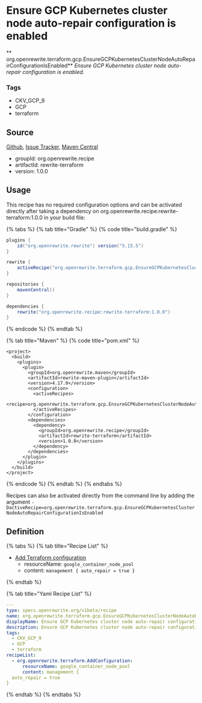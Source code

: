 # Ensure GCP Kubernetes cluster node auto-repair configuration is enabled

** org.openrewrite.terraform.gcp.EnsureGCPKubernetesClusterNodeAutoRepairConfigurationIsEnabled**
_Ensure GCP Kubernetes cluster node auto-repair configuration is enabled._

### Tags

* CKV_GCP_9
* GCP
* terraform

## Source

[Github](https://github.com/openrewrite/rewrite-terraform), [Issue Tracker](https://github.com/openrewrite/rewrite-terraform/issues), [Maven Central](https://search.maven.org/artifact/org.openrewrite.recipe/rewrite-terraform/1.0.0/jar)

* groupId: org.openrewrite.recipe
* artifactId: rewrite-terraform
* version: 1.0.0


## Usage

This recipe has no required configuration options and can be activated directly after taking a dependency on org.openrewrite.recipe:rewrite-terraform:1.0.0 in your build file:

{% tabs %}
{% tab title="Gradle" %}
{% code title="build.gradle" %}
```groovy
plugins {
    id("org.openrewrite.rewrite") version("5.15.5")
}

rewrite {
    activeRecipe("org.openrewrite.terraform.gcp.EnsureGCPKubernetesClusterNodeAutoRepairConfigurationIsEnabled")
}

repositories {
    mavenCentral()
}

dependencies {
    rewrite("org.openrewrite.recipe:rewrite-terraform:1.0.0")
}
```
{% endcode %}
{% endtab %}

{% tab title="Maven" %}
{% code title="pom.xml" %}
```markup
<project>
  <build>
    <plugins>
      <plugin>
        <groupId>org.openrewrite.maven</groupId>
        <artifactId>rewrite-maven-plugin</artifactId>
        <version>4.17.0</version>
        <configuration>
          <activeRecipes>
            <recipe>org.openrewrite.terraform.gcp.EnsureGCPKubernetesClusterNodeAutoRepairConfigurationIsEnabled</recipe>
          </activeRecipes>
        </configuration>
        <dependencies>
          <dependency>
            <groupId>org.openrewrite.recipe</groupId>
            <artifactId>rewrite-terraform</artifactId>
            <version>1.0.0</version>
          </dependency>
        </dependencies>
      </plugin>
    </plugins>
  </build>
</project>
```
{% endcode %}
{% endtab %}
{% endtabs %}

Recipes can also be activated directly from the command line by adding the argument `-DactiveRecipe=org.openrewrite.terraform.gcp.EnsureGCPKubernetesClusterNodeAutoRepairConfigurationIsEnabled`

## Definition

{% tabs %}
{% tab title="Recipe List" %}
* [Add Terraform configuration](../../terraform/addconfiguration.md)
  * resourceName: `google_container_node_pool`
  * content: `management {
  auto_repair = true
}`

{% endtab %}

{% tab title="Yaml Recipe List" %}
```yaml
---
type: specs.openrewrite.org/v1beta/recipe
name: org.openrewrite.terraform.gcp.EnsureGCPKubernetesClusterNodeAutoRepairConfigurationIsEnabled
displayName: Ensure GCP Kubernetes cluster node auto-repair configuration is enabled
description: Ensure GCP Kubernetes cluster node auto-repair configuration is enabled.
tags:
  - CKV_GCP_9
  - GCP
  - terraform
recipeList:
  - org.openrewrite.terraform.AddConfiguration:
      resourceName: google_container_node_pool
      content: management {
  auto_repair = true
}

```
{% endtab %}
{% endtabs %}
